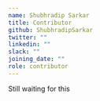 ```yaml
---
name: Shubhradip Sarkar
title: Contributor
github: ShubhradipSarkar
twitter: ""
linkedin: ""
slack: ""
joining_date: ""
role: contributor
---
```


Still waiting for this
